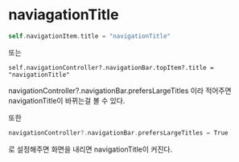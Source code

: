 # naviagationTitle

```swift
self.navigationItem.title = "navigationTitle" 
```

또는

```
self.navigationController?.navigationBar.topItem?.title = "navigationTitle"
```

navigationController?.navigationBar.prefersLargeTitles
이라 적어주면 navigationTitle이 바뀌는걸 볼 수 있다.

또한  
```swift
navigationController?.navigationBar.prefersLargeTitles = True
```
로 설정해주면 화면을 내리면 navigationTitle이 커진다.

